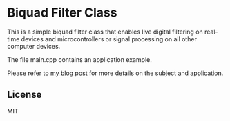 Biquad Filter Class
===================

This is a simple biquad filter class that enables live digital filtering on real-time devices and microcontrollers or signal processing on all other computer devices.

The file main.cpp contains an application example.

Please refer to [my blog post]() for more details on the subject and application.

License
-------
MIT